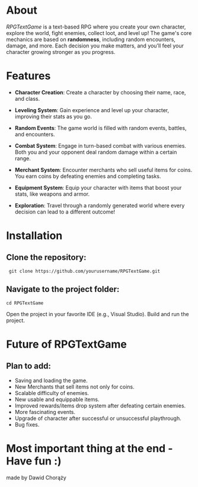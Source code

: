# About
*RPGTextGame* is a text-based RPG where you create your own character, explore the world, fight enemies, collect loot, and level up! The game's core mechanics are based on **randomness**, including random encounters, damage, and more. Each decision you make matters, and you’ll feel your character growing stronger as you progress.

# Features
- **Character Creation**: Create a character by choosing their name, race, and class.

- **Leveling System**: Gain experience and level up your character, improving their stats as you go.

- **Random Events**: The game world is filled with random events, battles, and encounters.

- **Combat System**: Engage in turn-based combat with various enemies. Both you and your opponent deal random damage within a certain range.

- **Merchant System**: Encounter merchants who sell useful items for coins. You earn coins by defeating enemies and completing tasks.

- **Equipment System**: Equip your character with items that boost your stats, like weapons and armor.

- **Exploration**: Travel through a randomly generated world where every decision can lead to a different outcome!

# Installation

## Clone the repository:
``` git clone https://github.com/yourusername/RPGTextGame.git```

## Navigate to the project folder:
```cd RPGTextGame```

Open the project in your favorite IDE (e.g., Visual Studio).
Build and run the project.


# Future of **RPGTextGame**
## Plan to add:
- Saving and loading the game.
- New Merchants that sell items not only for coins.
- Scalable difficulty of enemies.
- New usable and equippable items.
- Improved rewards/items drop system after defeating certain enemies.
- More fascinating events.
- Upgrade of character after successful or unsuccessful playthrough.
- Bug fixes.

# Most important thing at the end - Have fun :)
made by Dawid Chorąży
